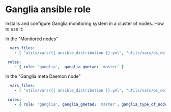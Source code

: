 Ganglia ansible role
=========================

Installs and configure Ganglia monitoring system in a cluster of nodes.
How to use it:

In the "Monitored nodes"
```yml
  vars_files: 
    - [ "utils/vars/{{ ansible_distribution }}.yml", "utils/vars/os_defaults.yml" ]

 roles: 
    - { role: 'ganglia',  ganglia_gmetad: 'master' }
```

In the "Ganglia meta Daemon node"
```yml
  vars_files: 
    - [ "utils/vars/{{ ansible_distribution }}.yml", "utils/vars/os_defaults.yml" ]

 roles: 
    - { role: 'ganglia', ganglia_gmetad: 'master', ganglia_type_of_node: 'master'}
```

